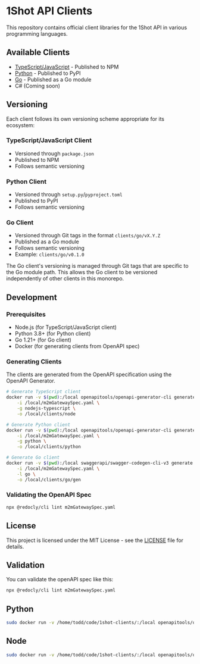 # 1Shot API Clients

This repository contains official client libraries for the 1Shot API in various programming languages.

## Available Clients

- [TypeScript/JavaScript](./clients/node) - Published to NPM
- [Python](./clients/python) - Published to PyPI
- [Go](./clients/go) - Published as a Go module
- C# (Coming soon)

## Versioning

Each client follows its own versioning scheme appropriate for its ecosystem:

### TypeScript/JavaScript Client
- Versioned through `package.json`
- Published to NPM
- Follows semantic versioning

### Python Client
- Versioned through `setup.py`/`pyproject.toml`
- Published to PyPI
- Follows semantic versioning

### Go Client
- Versioned through Git tags in the format `clients/go/vX.Y.Z`
- Published as a Go module
- Follows semantic versioning
- Example: `clients/go/v0.1.0`

The Go client's versioning is managed through Git tags that are specific to the Go module path. This allows the Go client to be versioned independently of other clients in this monorepo.

## Development

### Prerequisites

- Node.js (for TypeScript/JavaScript client)
- Python 3.8+ (for Python client)
- Go 1.21+ (for Go client)
- Docker (for generating clients from OpenAPI spec)

### Generating Clients

The clients are generated from the OpenAPI specification using the OpenAPI Generator.

```bash
# Generate TypeScript client
docker run -v $(pwd):/local openapitools/openapi-generator-cli generate \
    -i /local/m2mGatewaySpec.yaml \
    -g nodejs-typescript \
    -o /local/clients/node

# Generate Python client
docker run -v $(pwd):/local openapitools/openapi-generator-cli generate \
    -i /local/m2mGatewaySpec.yaml \
    -g python \
    -o /local/clients/python

# Generate Go client
docker run -v $(pwd):/local swaggerapi/swagger-codegen-cli-v3 generate \
    -i /local/m2mGatewaySpec.yaml \
    -l go \
    -o /local/clients/go/gen
```

### Validating the OpenAPI Spec

```bash
npx @redocly/cli lint m2mGatewaySpec.yaml
```

## License

This project is licensed under the MIT License - see the [LICENSE](LICENSE) file for details.

## Validation

You can validate the openAPI spec like this:

```bash
npx @redocly/cli lint m2mGatewaySpec.yaml
```

## Python

```sh
sudo docker run -v /home/todd/code/1shot-clients/:/local openapitools/openapi-generator-cli generate -i /local/m2mGatewaySpec.yaml -g python -o /local/clients/python
```

## Node


```sh
sudo docker run -v /home/todd/code/1shot-clients/:/local openapitools/openapi-generator-cli generate -i /local/m2mGatewaySpec.yaml -g nodejs-typescript -o /local/clients/node
```